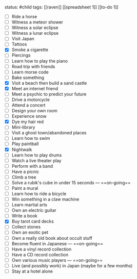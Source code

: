 status: #child 
tags: [[raven]] [[spreadsheet 1]] [[to-do 1]]

- [ ] Ride a horse
- [ ] Witness a meteor shower
- [ ] Witness a solar eclipse
- [ ] Witness a lunar eclipse
- [ ] Visit Japan
- [ ] Tattoos
- [x] Smoke a cigarette
- [ ] Piercings
- [ ] Learn how to play the piano
- [ ] Road trip with friends
- [ ] Learn morse code
- [ ] Bake something
- [x] Visit a beach then build a sand castle
- [x] Meet an internet friend
- [ ] Meet a psychic to predict your future
- [ ] Drive a motorcycle
- [ ] Attend a concert
- [ ] Design your own room
- [ ] Experience snow
- [x] Dye my hair red
- [ ] Mini-library
- [ ] Visit a ghost town/abandoned places
- [ ] Learn how to swim 
- [ ] Play paintball
- [x] Nightwalk
- [ ] Learn how to play drums
- [ ] Watch a live theater play
- [ ] Perform with a band
- [ ] Have a picnic
- [ ] Climb a tree
- [ ] Solve a rubik's cube in under 15 seconds — ==on-going== 
- [ ] Paint a mural
- [ ] Learn how to ride a bicycle
- [ ] Win something in a claw machine
- [ ] Learn martial arts
- [ ] Own an electric guitar
- [ ] Write a book
- [x] Buy tarot card decks
- [ ] Collect stones
- [ ] Own an exotic pet
- [ ] Own a really old book about occult stuff
- [ ] Become fluent in Japanese — ==on-going==
- [ ] Have a vinyl record collection
- [ ] Have a CD record collection
- [ ] Own various music players — ==on-going==
- [ ] Live (and possibly work) in Japan (maybe for a few months)
- [ ] Stay at a hotel alone